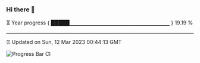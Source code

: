 ### Hi there 👋

⏳ Year progress { █████▁▁▁▁▁▁▁▁▁▁▁▁▁▁▁▁▁▁▁▁▁▁▁▁▁ } 19.19 %

---

⏰ Updated on Sun, 12 Mar 2023 00:44:13 GMT

![Progress Bar CI](https://github.com/Shyam-Makwana/GitHub-Actions-Demo/workflows/Progress%20Bar%20CI/badge.svg)
